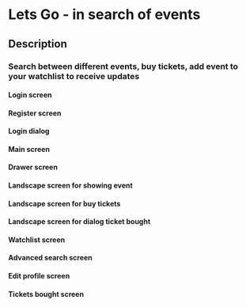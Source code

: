 # Lets Go - in search of events

<h2>Description</h2>
<h3>
	Search between different events, buy tickets, add event to your watchlist to receive updates
</h3>

<h4>
	Login screen
	
</h4>
<h4>
	Register screen
	
</h4>
<h4>
	Login dialog
	
</h4>
<h4>
	Main screen
	
</h4>
<h4>
	Drawer screen
	
</h4>
<h4>
	Landscape screen for showing event
	
</h4>
<h4>
	Landscape screen for buy tickets
	
</h4>
<h4>
	Landscape screen for dialog ticket bought
	
</h4>
<h4>
	Watchlist screen
	
</h4>
<h4>
	Advanced search screen
	
</h4>
<h4>
	Edit profile screen
	
</h4>
<h4>
	Tickets bought screen
	
</h4>